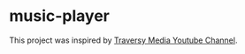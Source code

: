 # music-player
This project was inspired by [Traversy Media Youtube Channel](https://www.youtube.com/channel/UC29ju8bIPH5as8OGnQzwJyA).